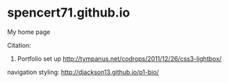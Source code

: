 # spencert71.github.io
My home page

Citation:

1. Portfolio set up
http://tympanus.net/codrops/2011/12/26/css3-lightbox/

navigation styling:
http://djackson13.github.io/p1-bio/